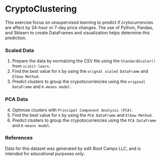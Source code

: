 # CryptoClustering
 This exercise focus on unsupervised learning to predict if crytocurrencies are affect by 24-hour or 7-day price changes. The use of Python, Pandas, and Sklearn to create DataFrames and visualization helps determine this prediction. 

### Scaled Data
1. Prepare the data by normalzing the CSV file using the `StandardScaler()` from `scikit-learn`.
2. Find the best value for `k` by using the `orignal scaled DataFrame` and `Elbow Method`. 
3. Predict clusters to group the crypotocurrencies using the `original DataFrame` and `K-means model`.

### PCA Data
4. Optimize clusters with `Principal Component Analysis (PCA)`.
5. Find the best value for `k` by using the `PCA DataFrame` and `Elbow Method`.
6. Predict clusters to group the crypotocurrencies using the `PCA DataFrame` and `K-means model`.


### References 
Data for this dataset was generated by edX Boot Camps LLC, and is intended for educational purposes only.
